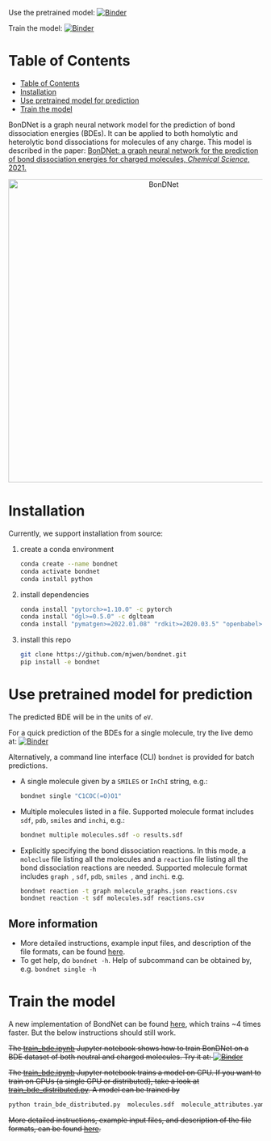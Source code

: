 Use the pretrained model:
[![Binder](https://mybinder.org/badge_logo.svg)](https://mybinder.org/v2/gh/mjwen/bondnet/pretrained?filepath=bondnet%2Fscripts%2Fpredict_binder.ipynb)

Train the model:
[![Binder](https://mybinder.org/badge_logo.svg)](https://mybinder.org/v2/gh/mjwen/bondnet/pretrained?filepath=bondnet%2Fscripts%2Ftrain_bde.ipynb)

# Table of Contents

- [Table of Contents](#table-of-contents)
- [Installation](#installation)
- [Use pretrained model for prediction](#use-pretrained-model-for-prediction)
- [Train the model](#train-the-model)

BonDNet is a graph neural network model for the prediction of bond dissociation
energies (BDEs). It can be applied to both homolytic and heterolytic bond dissociations
for molecules of any charge. This model is described in the paper:
[BonDNet: a graph neural network for the prediction of bond dissociation
energies for charged molecules, _Chemical Science_, 2021.](https://doi.org/10.1039/D0SC05251E)

<p align="center">
<img src="bondnet.png" alt="BonDNet" width="600">
</p>

# Installation

Currently, we support installation from source:

1. create a conda environment

   ```bash
   conda create --name bondnet
   conda activate bondnet
   conda install python
   ```

2. install dependencies

   ```bash
   conda install "pytorch>=1.10.0" -c pytorch
   conda install "dgl>=0.5.0" -c dglteam
   conda install "pymatgen>=2022.01.08" "rdkit>=2020.03.5" "openbabel>=3.1.1" -c conda-forge
   ```

3. install this repo
   ```bash
   git clone https://github.com/mjwen/bondnet.git
   pip install -e bondnet
   ```

# Use pretrained model for prediction

The predicted BDE will be in the units of `eV`.

For a quick prediction of the BDEs for a single molecule, try the live demo at:
[![Binder](https://mybinder.org/badge_logo.svg)](https://mybinder.org/v2/gh/mjwen/bondnet/pretrained?filepath=bondnet%2Fscripts%2Fpredict_binder.ipynb)

Alternatively, a command line interface (CLI) `bondnet` is provided for batch predictions.

- A single molecule given by a `SMILES` or `InChI` string, e.g.:

  ```bash
  bondnet single "C1COC(=O)O1"
  ```

- Multiple molecules listed in a file. Supported molecule format includes `sdf`, `pdb`, `smiles` and `inchi`, e.g.:

  ```bash
  bondnet multiple molecules.sdf -o results.sdf
  ```

- Explicitly specifying the bond dissociation reactions. In this mode, a `moleclue` file
  listing all the molecules and a `reaction` file listing all the bond dissociation
  reactions are needed. Supported molecule format includes `graph `, `sdf`, `pdb`,
  `smiles `, and `inchi`. e.g.
  ```bash
  bondnet reaction -t graph molecule_graphs.json reactions.csv
  bondnet reaction -t sdf molecules.sdf reactions.csv
  ```

## More information

- More detailed instructions, example input files, and description of the file formats,
  can be found [here](./bondnet/scripts/examples/predict).
- To get help, do `bondnet -h`. Help of subcommand can be obtained by, e.g. `bondnet single -h`

# Train the model

A new implementation of BondNet can be found [here](https://github.com/mjwen/rxnrep/tree/bondnet), which trains ~4 times faster. But the below instructions should still work.

~~The [train_bde.ipynb](./bondnet/scripts/train_bde.ipynb) Jupyter notebook shows how to train BonDNet on a BDE dataset of both neutral and charged molecules. Try it at: [![Binder](https://mybinder.org/badge_logo.svg)](https://mybinder.org/v2/gh/mjwen/bondnet/pretrained?filepath=bondnet%2Fscripts%2Ftrain_bde.ipynb)~~

~~The [train_bde.ipynb](./bondnet/scripts/train_bde.ipynb) Jupyter notebook trains a model on CPU. If you want to train on GPUs (a single GPU or distributed), take a look at [train_bde_distributed.py](./bondnet/scripts/train_bde_distributed.py). A model can be trained by~~

```bash
python train_bde_distributed.py  molecules.sdf  molecule_attributes.yaml  reactions.yaml
```

~~More detailed instructions, example input files, and description of the file formats, can be found [here](./bondnet/scripts/examples/train).~~
